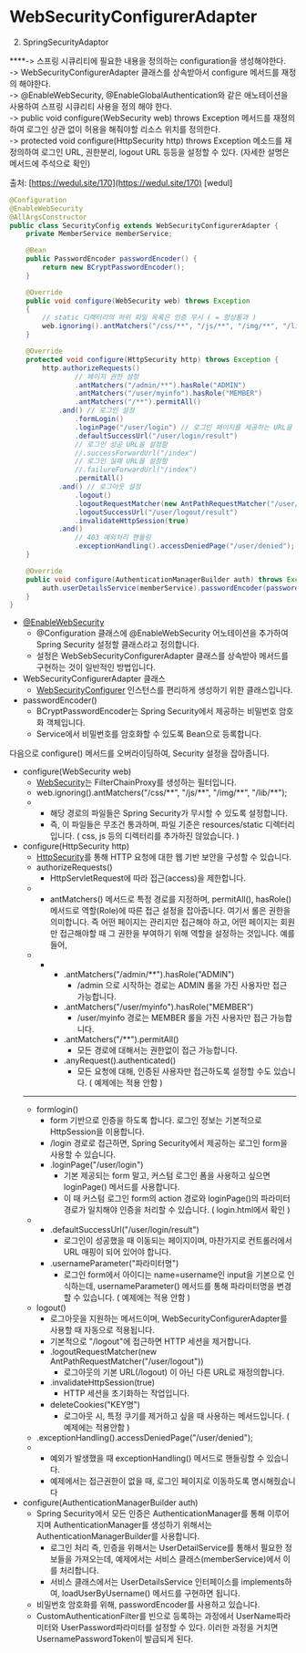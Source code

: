 # WebSecurityConfigurerAdapter

2. SpringSecurityAdaptor

  
****-&gt; 스프링 시큐리티에 필요한 내용을 정의하는 configuration을 생성해야한다.  
-&gt; WebSecurityConfigurerAdapter 클래스를 상속받아서 configure 메서드를 재정의 해야한다.  
-&gt; @EnableWebSecurity, @EnableGlobalAuthentication와 같은 애노테이션을 사용하여 스프링 시큐리티 사용을 정의 해야 한다.  
-&gt; public void configure\(WebSecurity web\) throws Exception 메서드를 재정의하여 로그인 상관 없이 허용을 해줘야할 리소스 위치를 정의한다.  
-&gt; protected void configure\(HttpSecurity http\) throws Exception  메소드를 재정의하여 로그인 URL, 권한분리, logout URL 등등을 설정할 수 있다. \(자세한 설명은 메서드에 주석으로 확인\)  
  
출처: [https://wedul.site/170](https://wedul.site/170) \[wedul\]

```java
@Configuration
@EnableWebSecurity
@AllArgsConstructor
public class SecurityConfig extends WebSecurityConfigurerAdapter {
    private MemberService memberService;

    @Bean
    public PasswordEncoder passwordEncoder() {
        return new BCryptPasswordEncoder();
    }

    @Override
    public void configure(WebSecurity web) throws Exception
    {
        // static 디렉터리의 하위 파일 목록은 인증 무시 ( = 항상통과 )
        web.ignoring().antMatchers("/css/**", "/js/**", "/img/**", "/lib/**");
    }

    @Override
    protected void configure(HttpSecurity http) throws Exception {
        http.authorizeRequests()
                // 페이지 권한 설정
                .antMatchers("/admin/**").hasRole("ADMIN")
                .antMatchers("/user/myinfo").hasRole("MEMBER")
                .antMatchers("/**").permitAll()
            .and() // 로그인 설정
                .formLogin()
                .loginPage("/user/login") // 로그인 페이지를 제공하는 URL을 설정
                .defaultSuccessUrl("/user/login/result") 
                // 로그인 성공 URL을 설정함
                //.successForwardUrl("/index")
                // 로그인 실패 URL을 설정함
                //.failureForwardUrl("/index")
                .permitAll()
            .and() // 로그아웃 설정
                .logout()
                .logoutRequestMatcher(new AntPathRequestMatcher("/user/logout"))
                .logoutSuccessUrl("/user/logout/result")
                .invalidateHttpSession(true)
            .and()
                // 403 예외처리 핸들링
                .exceptionHandling().accessDeniedPage("/user/denied");
    }

    @Override
    public void configure(AuthenticationManagerBuilder auth) throws Exception {
        auth.userDetailsService(memberService).passwordEncoder(passwordEncoder());
    }
}
```

* [@EnableWebSecurity](https://docs.spring.io/spring-security/site/docs/4.2.12.RELEASE/apidocs/org/springframework/security/config/annotation/web/configuration/EnableWebSecurity.html)
  * @Configuration 클래스에 @EnableWebSecurity 어노테이션을 추가하여 Spring Security 설정할 클래스라고 정의합니다.
  * 설정은 WebSebSecurityConfigurerAdapter 클래스를 상속받아 메서드를 구현하는 것이 일반적인 방법입니다. 
* WebSecurityConfigurerAdapter 클래스
  * [WebSecurityConfigurer](https://docs.spring.io/spring-security/site/docs/4.2.12.RELEASE/apidocs/org/springframework/security/config/annotation/web/WebSecurityConfigurer.html) 인스턴스를 편리하게 생성하기 위한 클래스입니다.
* passwordEncoder\(\)
  * BCryptPasswordEncoder는 Spring Security에서 제공하는 비밀번호 암호화 객체입니다.
  * Service에서 비밀번호를 암호화할 수 있도록 Bean으로 등록합니다.

  
다음으로 configure\(\) 메서드를 오버라이딩하여, Security 설정을 잡아줍니다.

* configure\(WebSecurity web\)
  * [WebSecurity](https://docs.spring.io/spring-security/site/docs/current/api/org/springframework/security/config/annotation/web/builders/WebSecurity.html)는 FilterChainProxy를 생성하는 필터입니다.
  * web.ignoring\(\).antMatchers\("/css/\*\*", "/js/\*\*", "/img/\*\*", "/lib/\*\*"\);
  * * 해당 경로의 파일들은 Spring Security가 무시할 수 있도록 설정합니다.
    * 즉, 이 파일들은 무조건 통과하며, 파일 기준은 resources/static 디렉터리입니다. \( css, js 등의 디렉터리를 추가하진 않았습니다. \)
* configure\(HttpSecurity http\)
  * [HttpSecurity](https://docs.spring.io/spring-security/site/docs/current/api/org/springframework/security/config/annotation/web/builders/HttpSecurity.html)를 통해 HTTP 요청에 대한 웹 기반 보안을 구성할 수 있습니다.
  * authorizeRequests\(\)
    * HttpServletRequest에 따라 접근\(access\)을 제한합니다.
  * * antMatchers\(\) 메서드로 특정 경로를 지정하며, permitAll\(\), hasRole\(\) 메서드로 역할\(Role\)에 따른 접근 설정을 잡아줍니다. 여기서 롤은 권한을 의미합니다. 즉 어떤 페이지는 관리지만 접근해야 하고, 어떤 페이지는 회원만 접근해야할 때 그 권한을 부여하기 위해 역할을 설정하는 것입니다. 예를 들어,
  * * * .antMatchers\("/admin/\*\*"\).hasRole\("ADMIN"\)
        * /admin 으로 시작하는 경로는 ADMIN 롤을 가진 사용자만 접근 가능합니다.
      * .antMatchers\("/user/myinfo"\).hasRole\("MEMBER"\)
        * /user/myinfo 경로는 MEMBER 롤을 가진 사용자만 접근 가능합니다.
      * .antMatchers\("/\*\*"\).permitAll\(\)
        * 모든 경로에 대해서는 권한없이 접근 가능합니다.
      * .anyRequest\(\).authenticated\(\)
        * 모든 요청에 대해, 인증된 사용자만 접근하도록 설정할 수도 있습니다. \( 예제에는 적용 안함 \)
  * * * 
  * formlogin\(\)
    * form 기반으로 인증을 하도록 합니다. 로그인 정보는 기본적으로 HttpSession을 이용합니다.
    * /login 경로로 접근하면, Spring Security에서 제공하는 로그인 form을 사용할 수 있습니다.
    * .loginPage\("/user/login"\)
      * 기본 제공되는 form 말고, 커스텀 로그인 폼을 사용하고 싶으면 loginPage\(\) 메서드를 사용합니다.
      * 이 때 커스텀 로그인 form의 action 경로와 loginPage\(\)의 파라미터 경로가 일치해야 인증을 처리할 수 있습니다. \( login.html에서 확인 \)
  * * .defaultSuccessUrl\("/user/login/result"\)
      * 로그인이 성공했을 때 이동되는 페이지이며, 마찬가지로 컨트롤러에서 URL 매핑이 되어 있어야 합니다.
    * .usernameParameter\("파라미터명"\)
      * 로그인 form에서 아이디는 name=username인 input을 기본으로 인식하는데, usernameParameter\(\) 메서드를 통해 파라미터명을 변경할 수 있습니다. \( 예제에는 적용 안함 \)
  * logout\(\)
    * 로그아웃을 지원하는 메서드이며, WebSecurityConfigurerAdapter를 사용할 때 자동으로 적용됩니다.
    * 기본적으로 "/logout"에 접근하면 HTTP 세션을 제거합니다.
    * .logoutRequestMatcher\(new AntPathRequestMatcher\("/user/logout"\)\)
      * 로그아웃의 기본 URL\(/logout\) 이 아닌 다른 URL로 재정의합니다.
    * .invalidateHttpSession\(true\)
      * HTTP 세션을 초기화하는 작업입니다.
    * deleteCookies\("KEY명"\)
      * 로그아웃 시, 특정 쿠기를 제거하고 싶을 때 사용하는 메서드입니다. \( 예제에는 적용안함 \)
  * .exceptionHandling\(\).accessDeniedPage\("/user/denied"\);
  * * 예외가 발생했을 때 exceptionHandling\(\) 메서드로 핸들링할 수 있습니다.
    * 예제에서는 접근권한이 없을 때, 로그인 페이지로 이동하도록 명시해줬습니다
* configure\(AuthenticationManagerBuilder auth\)
  * Spring Security에서 모든 인증은 AuthenticationManager를 통해 이루어지며 AuthenticationManager를 생성하기 위해서는 AuthenticationManagerBuilder를 사용합니다.
    * 로그인 처리 즉, 인증을 위해서는 UserDetailService를 통해서 필요한 정보들을 가져오는데, 예제에서는 서비스 클래스\(memberService\)에서 이를 처리합니다.
    * 서비스 클래스에서는 UserDetailsService 인터페이스를 implements하여, loadUserByUsername\(\) 메서드를 구현하면 됩니다.
  * 비밀번호 암호화를 위해, passwordEncoder를 사용하고 있습니다.
  * CustomAuthenticationFilter를 빈으로 등록하는 과정에서 UserName파라미터와 UserPassword파라미터를 설정할 수 있다. 이러한 과정을 거치면 UsernamePasswordToken이 발급되게 된다.

